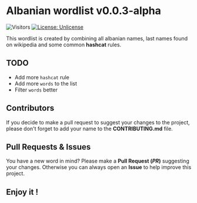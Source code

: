# Albanian wordlist v0.0.3-alpha

![Visitors](https://api.visitorbadge.io/api/visitors?path=https%3A%2F%2Fgithub.com%2Fits0x08%2Falbanian-wordlist&countColor=%232ccce4&style=flat-square)
[![License: Unlicense](https://img.shields.io/badge/license-Unlicense-blue.svg)](http://unlicense.org/)

This wordlist is created by combining all albanian names, last names found on wikipedia and some common **hashcat** rules.

## TODO

* Add more `hashcat` rule
* Add more `words` to the list
* Filter `words` better

## Contributors

If you decide to make a pull request to suggest your changes to the project, please don't forget to add your name to the **CONTRIBUTING.md** file.

## Pull Requests & Issues
You have a new word in mind?
Please make a __Pull Request (_PR_)__ suggesting your changes.
Otherwise you can always open an __Issue__ to help improve this project.

## Enjoy it !

